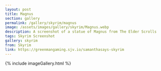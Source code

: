 ```yaml
---
layout: post
title: Magnus
section: gallery
permalink: /gallery/skyrim/magnus
image: /assets/images/gallery/skyrim/Magnus.webp
description: A screenshot of a statue of Magnus from The Elder Scrolls V&#58; Skyrim, taken by Samantha Says.
tags: Skyrim Screenshot
gallery: skyrim
from: Skyrim
link: https://greenmangaming.sjv.io/samanthasays-skyrim
---
```

{% include imageGallery.html %}